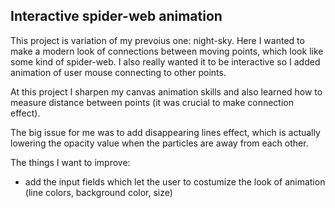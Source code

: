 ## Interactive spider-web animation

This project is variation of my prevoius one: night-sky.
Here I wanted to make a modern look of connections between moving points, which look like some kind of spider-web.
I also really wanted it to be interactive so I added animation of user mouse connecting to other points.

At this project I sharpen my canvas animation skills and also learned how to measure distance between points
(it was crucial to make connection effect).

The big issue for me was to add disappearing lines effect, which is actually lowering the opacity value
when the particles are away from each other.

The things I want to improve:
- add the input fields which let the user to costumize the look of animation (line colors, background color, size)
